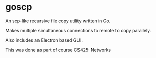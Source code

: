 # goscp
An scp-like recursive file copy utility written in Go.

Makes multiple simultaneous connections to remote to copy parallely.

Also includes an Electron based GUI.

This was done as part of course CS425: Networks
